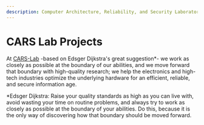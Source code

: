 ```yaml
---
description: Computer Architecture, Reliability, and Security Laboratory (CARS-Lab)
---
```


# CARS Lab Projects

At [CARS-Lab](http://aminrezaei.com/en/cars-lab) -based on Edsger Dijkstra's great suggestion\*- we work as closely as possible at the boundary of our abilities, and we move forward that boundary with high-quality research; we help the electronics and high-tech industries optimize the underlying hardware for an efficient, reliable, and secure information age.

\*Edsger Dijkstra: Raise your quality standards as high as you can live with, avoid wasting your time on routine problems, and always try to work as closely as possible at the boundary of your abilities. Do this, because it is the only way of discovering how that boundary should be moved forward.
